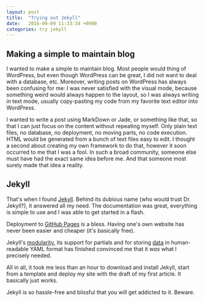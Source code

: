 ```yaml
---
layout: post
title:  "Trying out Jekyll"
date:   2016-09-09 11:33:34 +0900
categories: try jekyll
---
```


## Making a simple to maintain blog

I wanted to make a simple to maintain blog. Most people would thing of WordPress,
but even though WordPress can be great, I did not want to deal with a database, etc.
Moreover, writing posts on WordPress has always been confusing for me: I was never
satisfied with the visual mode, because something weird would always happen to the layout,
so I was always writing in text mode, usually copy-pasting my code from my favorite
text editor into WordPress.

I wanted to write a post using MarkDown or Jade, or something like that, so that I can
just focus on the content without repeating myself.
Only plain text files, no database, no deployment, no moving parts, no code execution.
HTML would be generated from a bunch of text files easy to edit.
I thought a second about creating my own framework to do that, however it soon
occurred to me that I was a fool. In such a broad community, someone else must have
had the exact same idea before me. And that someone most surely made that idea
a reality.

## Jekyll

That's when I found [Jekyll](https://jekyllrb.com/). Behind its dubious name
(who would trust Dr. Jekyll?), it answered all my need.
The documentation was great, everything is simple to use and I was able to get started
in a flash.

Deployment to [GitHub Pages](https://pages.github.com/) is a bless. Having one's
own website has never been easier and cheaper (it's basically free).

Jekyll's [modularity](https://jekyllrb.com/docs/plugins/), its support for
partials and for storing [data](https://jekyllrb.com/docs/datafiles/) in
human-readable YAML format has finished convinced me that it *was* what I
precisely needed.

All in all, it took me less than an hour to download and install Jekyll,
start from a template and deploy my site with the draft of my first article.
It basically just works.

Jekyll is so hassle-free and blissful that you will get addicted to it.
Beware.
